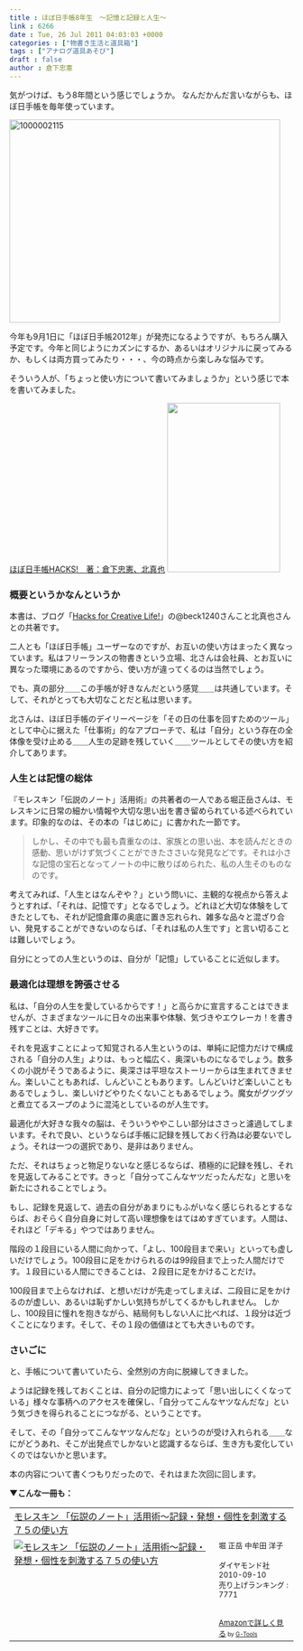 ```yaml
---
title : ほぼ日手帳8年生　〜記憶と記録と人生〜
link : 6266
date : Tue, 26 Jul 2011 04:03:03 +0000
categories : ["物書き生活と道具箱"]
tags : ["アナログ道具あそび"]
draft : false
author : 倉下忠憲
---
```


気がつけば、もう8年間という感じでしょうか。
なんだかんだ言いながらも、ほぼ日手帳を毎年使っています。

<a href="https://rashita.net/blog/wp-content/uploads/2011/07/1000002115.jpg"><img src="https://rashita.net/blog/wp-content/uploads/2011/07/1000002115.jpg" alt="1000002115" title="1000002115" width="480" height="360" class="alignnone size-full wp-image-6265" /></a>

今年も9月1日に「ほぼ日手帳2012年」が発売になるようですが、もちろん購入予定です。今年と同じようにカズンにするか、あるいはオリジナルに戻ってみるか、もしくは両方買ってみたり・・・、今の時点から楽しみな悩みです。

そういう人が、「ちょっと使い方について書いてみましょうか」という感じで本を書いてみました。

<a href="http://books.shigotano.biz/?p=1489">ほぼ日手帳HACKS!　著：倉下忠憲、北真也</a>
<a href="http://books.shigotano.biz/?p=1489"><img alt="" src="http://books.shigotano.biz/wp-content/uploads/2011/07/shigotano02-200x300.jpg" title="ほぼ日HACKS！" class="alignnone" width="200" height="300" /></a>

<h3>概要というかなんというか</h3>
本書は、ブログ「<a href="http://hacks.beck1240.com/">Hacks for Creative Life!</a>」の@beck1240さんこと北真也さんとの共著です。

二人とも「ほぼ日手帳」ユーザーなのですが、お互いの使い方はまったく異なっています。私はフリーランスの物書きという立場、北さんは会社員、とお互いに異なった環境にあるのですから、使い方が違ってくるのは当然でしょう。

でも、真の部分＿＿この手帳が好きなんだという感覚＿＿は共通しています。そして、それがとっても大切なことだと私は思います。

北さんは、ほぼ日手帳のデイリーページを「その日の仕事を回すためのツール」として中心に据えた「仕事術」的なアプローチで、私は「自分」という存在の全体像を受け止める＿＿人生の足跡を残していく＿＿ツールとしてその使い方を紹介してあります。

<h3>人生とは記憶の総体</h3>
『モレスキン「伝説のノート」活用術』の共著者の一人である堀正岳さんは、モレスキンに日常の細かい情報や大切な思い出を書き留められている述べられています。印象的なのは、その本の「はじめに」に書かれた一節です。

<blockquote>
しかし、その中でも最も貴重なのは、家族との思い出、本を読んだときの感動、思いがけず気づくことができたささいな発見などです。それは小さな記憶の宝石となってノートの中に散りばめられた、私の人生そのものなのです。
</blockquote>

考えてみれば、「人生とはなんぞや？」という問いに、主観的な視点から答えようとすれば、「それは、記憶です」となるでしょう。どれほど大切な体験をしてきたとしても、それが記憶倉庫の奥底に置き忘れられ、雑多な品々と混ざり合い、発見することができないのならば、「それは私の人生です」と言い切ることは難しいでしょう。

自分にとっての人生というのは、自分が「記憶」していることに近似します。

<h3>最適化は理想を誇張させる</h3>
私は、「自分の人生を愛しているからです！」と高らかに宣言することはできませんが、さまざまなツールに日々の出来事や体験、気づきやエウレーカ！を書き残すことは、大好きです。

それを見返すことによって知覚される人生というのは、単純に記憶力だけで構成される「自分の人生」よりは、もっと幅広く、奥深いものになるでしょう。数多くの小説がそうであるように、奥深さは平坦なストーリーからは生まれてきません。楽しいこともあれば、しんどいこともあります。しんどいけど楽しいこともあるでしょうし、楽しいけどやりたくないこともあるでしょう。魔女がグツグツと煮立てるスープのように混沌としているのが人生です。

最適化が大好きな我々の脳は、そういうややこしい部分はささっと濾過してしまいます。それで良い、というならば手帳に記録を残しておく行為は必要ないでしょう。それは一つの選択であり、是非はありません。

ただ、それはちょっと物足りないなと感じるならば、積極的に記録を残し、それを見返してみることです。きっと「自分ってこんなヤツだったんだな」と思いを新たにされることでしょう。

もし、記録を見返して、過去の自分があまりにもふがいなく感じられるとするならば、おそらく自分自身に対して高い理想像をはてはめすぎています。人間は、それほど「デキる」やつではありません。

階段の１段目にいる人間に向かって、「よし、100段目まで来い」といっても虚しいだけでしょう。100段目に足をかけられるのは99段目まで上った人間だけです。１段目にいる人間にできることは、２段目に足をかけることだけ。

100段目まで上らなければ、と想いだけが先走ってしまえば、二段目に足をかけるのが虚しい、あるいは恥ずかしい気持ちがしてくるかもしれません。
しかし、100段目に憧れを抱きながら、結局何もしない人に比べれば、１段分は近づくことになります。そして、その１段の価値はとても大きいものです。

<h3>さいごに</h3>
と、手帳について書いていたら、全然別の方向に脱線してきました。

ようは記録を残しておくことは、自分の記憶力によって「思い出しにくくなっている」様々な事柄へのアクセスを確保し、「自分ってこんなヤツなんだな」という気づきを得られることにつながる、ということです。

そして、その「自分ってこんなヤツなんだな」というのが受け入れられる＿＿なにがどうあれ、そこが出発点でしかないと認識するならば、生き方も変化していくのではないかと思います。

本の内容について書くつもりだったので、それはまた次回に回します。

<strong>▼こんな一冊も：</strong>
<table  border="0" cellpadding="5"><tr><td colspan="2"><a href="http://www.amazon.co.jp/exec/obidos/ASIN/4478013268/goodpic-22/" target="_top">モレスキン 「伝説のノート」活用術～記録・発想・個性を刺激する７５の使い方</a></td></tr><tr><td valign="top"><a href="http://www.amazon.co.jp/exec/obidos/ASIN/4478013268/goodpic-22/" target="_top"><img src="http://ecx.images-amazon.com/images/I/41VgbswUmcL._SL160_.jpg" border="0" alt="モレスキン 「伝説のノート」活用術～記録・発想・個性を刺激する７５の使い方" /></a></td><td valign="top"><font size="-1">堀 正岳 中牟田 洋子 <br /><br />ダイヤモンド社  2010-09-10<br />売り上げランキング : 7771<br /><br /><br /><a href="http://www.amazon.co.jp/exec/obidos/ASIN/4478013268/goodpic-22/" target="_top">Amazonで詳しく見る</a></font><font size="-2"> by <a href="http://www.goodpic.com/mt/aws/index.html" >G-Tools</a></font></td></tr></table>


